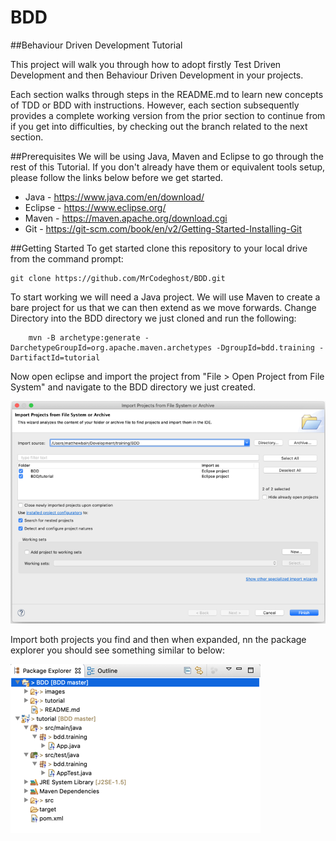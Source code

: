 # BDD
##Behaviour Driven Development Tutorial

This project will walk you through how to adopt firstly Test Driven Development and then Behaviour Driven Development in your projects.

Each section walks through steps in the README.md to learn new concepts of TDD or BDD with instructions. However, each section subsequently provides a complete working version from the prior section to continue from if you get into difficulties, by checking out the branch related to the next section.

##Prerequisites
We will be using Java, Maven and Eclipse to go through the rest of this Tutorial. If you don't already have them or equivalent tools setup, please follow the links below before we get started.

* Java    - https://www.java.com/en/download/ 
* Eclipse - https://www.eclipse.org/ 
* Maven   - https://maven.apache.org/download.cgi
* Git     - https://git-scm.com/book/en/v2/Getting-Started-Installing-Git

##Getting Started
To get started clone this repository to your local drive from the command prompt:

```
git clone https://github.com/MrCodeghost/BDD.git
```

To start working we will need a Java project. We will use Maven to create a bare project for us that we can then extend as we move forwards. Change Directory into the BDD directory we just cloned and run the following:

```
	mvn -B archetype:generate -DarchetypeGroupId=org.apache.maven.archetypes -DgroupId=bdd.training -DartifactId=tutorial
```

Now open eclipse and import the project from "File > Open Project from File System" and navigate to the BDD directory we just created.

![](images/setup.png)

Import both projects you find and then when expanded, nn the package explorer you should see something similar to below:

![](images/package-explorer.png)